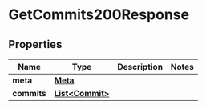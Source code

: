 

# GetCommits200Response


## Properties

| Name | Type | Description | Notes |
|------------ | ------------- | ------------- | -------------|
|**meta** | [**Meta**](Meta.md) |  |  |
|**commits** | [**List&lt;Commit&gt;**](Commit.md) |  |  |



